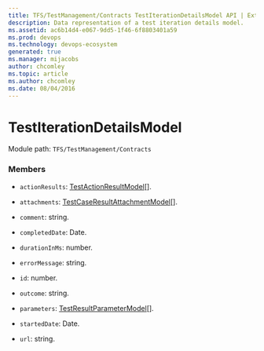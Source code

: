 ```yaml
---
title: TFS/TestManagement/Contracts TestIterationDetailsModel API | Extensions for Azure DevOps Services
description: Data representation of a test iteration details model.
ms.assetid: ac6b14d4-e067-9dd5-1f46-6f8803401a59
ms.prod: devops
ms.technology: devops-ecosystem
generated: true
ms.manager: mijacobs
author: chcomley
ms.topic: article
ms.author: chcomley
ms.date: 08/04/2016
---
```


# TestIterationDetailsModel

Module path: `TFS/TestManagement/Contracts`


### Members

* `actionResults`: [TestActionResultModel](../../../TFS/TestManagement/Contracts/TestActionResultModel.md)[]. 

* `attachments`: [TestCaseResultAttachmentModel](../../../TFS/TestManagement/Contracts/TestCaseResultAttachmentModel.md)[]. 

* `comment`: string. 

* `completedDate`: Date. 

* `durationInMs`: number. 

* `errorMessage`: string. 

* `id`: number. 

* `outcome`: string. 

* `parameters`: [TestResultParameterModel](../../../TFS/TestManagement/Contracts/TestResultParameterModel.md)[]. 

* `startedDate`: Date. 

* `url`: string. 

